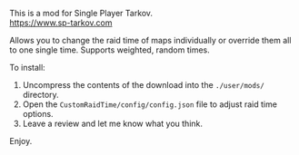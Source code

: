 This is a mod for Single Player Tarkov.  
https://www.sp-tarkov.com

Allows you to change the raid time of maps individually or override them all to one single time. Supports weighted, random times.

To install:

1. Uncompress the contents of the download into the `./user/mods/` directory.  
2. Open the `CustomRaidTime/config/config.json` file to adjust raid time options.
3. Leave a review and let me know what you think.

Enjoy.
